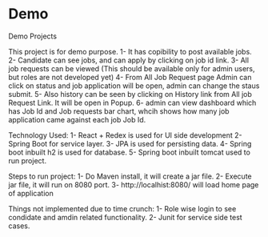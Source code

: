 # Demo
Demo Projects

This project is for demo purpose.
1- It has copibility to post available jobs.
2- Candidate can see jobs, and can apply by clicking on job id link.
3- All job requests can be viewed (This should be available only for admin users, but roles are not developed yet)
4- From All Job Request page Admin can click on status and job application will be open, admin can change the staus submit.
5- Also history can be seen by clicking on History link from All job Request Link. It will be open in Popup.
6- admin can view dashboard which has Job Id and Job requests bar chart, whcih shows how many job application came against each job Job Id.

Technology Used:
1- React + Redex is used for UI side development
2- Spring Boot for service layer.
3- JPA is used for persisting data.
4- Spring boot inbuilt h2 is used for database.
5- Spring boot inbuilt tomcat used to run project.

Steps to run project:
1- Do Maven install, it will create a jar file.
2- Execute jar file, it will run on 8080 port.
3- http://localhist:8080/ will load home page of application

Things not implemented due to time crunch:
1- Role wise login to see condidate and amdin related functionality.
2- Junit for service side test cases.

